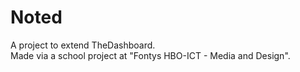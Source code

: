 # Noted
A project to extend TheDashboard. 
<br>
Made via a school project at "Fontys HBO-ICT - Media and Design".
